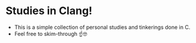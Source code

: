 # Studies in Clang!

 - This is a simple collection of personal studies and tinkerings done in C.
 - Feel free to skim-through ☝️🤓
